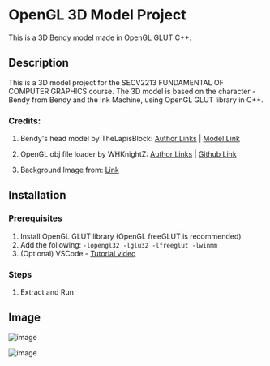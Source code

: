 # OpenGL 3D Model Project

This is a 3D Bendy model made in OpenGL GLUT C++.

## Description

This is a 3D model project for the SECV2213 FUNDAMENTAL OF COMPUTER GRAPHICS course. The 3D model is based on the character - Bendy from Bendy and the Ink Machine, using OpenGL GLUT library in C++.

### Credits:

1. Bendy's head model by TheLapisBlock: 
   [Author Links](https://thelapisblock22.carrd.co/) | 
   [Model Link](https://www.deviantart.com/thelapisblock22/art/Lapis-Bendy-Pack-Blender-2-8-Release-785085144)
   
2. OpenGL obj file loader by WHKnightZ:
   [Author Links](https://github.com/WHKnightZ) | 
   [Github Link](https://github.com/WHKnightZ/OpenGL-Load-Model)

3. Background Image from: 
   [Link](https://bendy.fandom.com/wiki/User_blog:TheVeryInkyBendy/Texture_Files)

## Installation

### Prerequisites

1. Install OpenGL GLUT library (OpenGL freeGLUT is recommended)
2. Add the following: 
   `-lopengl32
     -lglu32
     -lfreeglut
     -lwinmm`
3. (Optional) VSCode - [Tutorial video](https://youtu.be/8Qkpaewj-7Y)

### Steps

1. Extract and Run

## Image

![image](https://github.com/EdgyPotato/OpenGL-Model-Project/assets/64056626/c62e0eb7-3996-41f0-8efd-aaefc1a2c7ce)

![image](https://github.com/EdgyPotato/OpenGL-Model-Project/assets/64056626/b0c00539-6ff0-4081-990c-d9e0051060ec)
